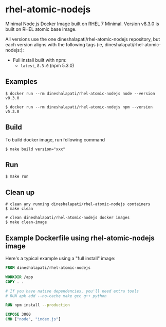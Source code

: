 # rhel-atomic-nodejs

Minimal Node.js Docker Image built on RHEL 7 Minimal. Version v8.3.0 is built on RHEL atomic base image.

All versions use the one dineshalapati/rhel-atomic-nodejs repository, but each version aligns with the following tags (ie, dineshalapati/rhel-atomic-nodejs:<tag>):

- Full install built with npm:
    - `latest`, `8.3.0` (npm 5.3.0)

## Examples

```console
$ docker run --rm dineshalapati/rhel-atomic-nodejs node --version
v8.3.0

$ docker run --rm dineshalapati/rhel-atomic-nodejs npm --version
v5.3.0
```

## Build
To build docker image, run following command

```console
$ make build version="xxx"
```

## Run

```console
$ make run
```

## Clean up

```console
# clean any running dineshalapati/rhel-atomic-nodejs containers
$ make clean

# clean dineshalapati/rhel-atomic-nodejs docker images
$ make clean-image
```

## Example Dockerfile using rhel-atomic-nodejs image

Here's a typical example using a "full install" image:

```Dockerfile
FROM dineshalapati/rhel-atomic-nodejs

WORKDIR /app
COPY . .

# If you have native dependencies, you'll need extra tools
# RUN apk add --no-cache make gcc g++ python

RUN npm install --production

EXPOSE 3000
CMD ["node", "index.js"]
```
